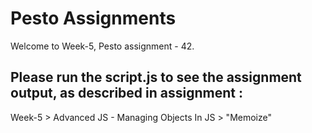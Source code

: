 # Pesto Assignments  

Welcome to Week-5, Pesto assignment - 42.

## Please run the script.js to see the assignment output, as described in assignment :
Week-5 > Advanced JS - Managing Objects In JS > "Memoize"